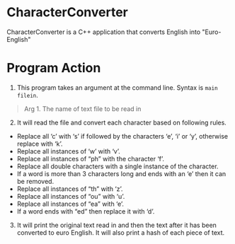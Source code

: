 # CharacterConverter
CharacterConverter is a C++ application that converts English into "Euro-English" 

# Program Action
1. This program takes an argument at the command line. Syntax is `main filein`.

>Arg 1. The name of text file to be read in

2. It will read the file and convert each character based on following rules.
- Replace all ‘c’ with ‘s’ if followed by the characters ‘e’, ‘i’ or ‘y’, otherwise replace with ‘k’.
- Replace all instances of ‘w’ with ‘v’.
- Replace all instances of “ph” with the character ‘f’.
- Replace all double characters with a single instance of the character.
- If a word is more than 3 characters long and ends with an ‘e’ then it can be removed.
- Replace all instances of “th” with ‘z’.
- Replace all instances of “ou” with ‘u’.
- Replace all instances of “ea” with ‘e’.
- If a word ends with “ed” then replace it with ‘d’.

3. It will print the original text read in and then the text after it has been converted to
euro English. It will also print a hash of each piece of text.

